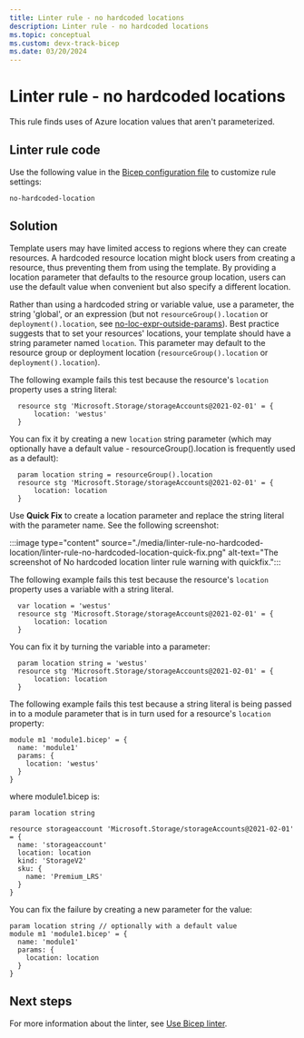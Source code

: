 ```yaml
---
title: Linter rule - no hardcoded locations
description: Linter rule - no hardcoded locations
ms.topic: conceptual
ms.custom: devx-track-bicep
ms.date: 03/20/2024
---
```


# Linter rule - no hardcoded locations

This rule finds uses of Azure location values that aren't parameterized.

## Linter rule code

Use the following value in the [Bicep configuration file](bicep-config-linter.md) to customize rule settings:

`no-hardcoded-location`

## Solution

Template users may have limited access to regions where they can create resources. A hardcoded resource location might block users from creating a resource, thus preventing them from using the template. By providing a location parameter that defaults to the resource group location, users can use the default value when convenient but also specify a different location.

Rather than using a hardcoded string or variable value, use a parameter, the string 'global', or an expression (but not `resourceGroup().location` or `deployment().location`, see [no-loc-expr-outside-params](./linter-rule-no-loc-expr-outside-params.md)). Best practice suggests that to set your resources' locations, your template should have a string parameter named `location`. This parameter may default to the resource group or deployment location (`resourceGroup().location` or `deployment().location`).

The following example fails this test because the resource's `location` property uses a string literal:

```bicep
  resource stg 'Microsoft.Storage/storageAccounts@2021-02-01' = {
      location: 'westus'
  }
```

You can fix it by creating a new `location` string parameter (which may optionally have a default value - resourceGroup().location is frequently used as a default):

```bicep
  param location string = resourceGroup().location
  resource stg 'Microsoft.Storage/storageAccounts@2021-02-01' = {
      location: location
  }
```

Use **Quick Fix** to create a location parameter and replace the string literal with the parameter name. See the following screenshot:

:::image type="content" source="./media/linter-rule-no-hardcoded-location/linter-rule-no-hardcoded-location-quick-fix.png" alt-text="The screenshot of No hardcoded location linter rule warning with quickfix.":::

The following example fails this test because the resource's `location` property uses a variable with a string literal.

```bicep
  var location = 'westus'
  resource stg 'Microsoft.Storage/storageAccounts@2021-02-01' = {
      location: location
  }
```

You can fix it by turning the variable into a parameter:

```bicep
  param location string = 'westus'
  resource stg 'Microsoft.Storage/storageAccounts@2021-02-01' = {
      location: location
  }
```

The following example fails this test because a string literal is being passed in to a module parameter that is in turn used for a resource's `location` property:

```bicep
module m1 'module1.bicep' = {
  name: 'module1'
  params: {
    location: 'westus'
  }
}
```

where module1.bicep is:

```bicep
param location string

resource storageaccount 'Microsoft.Storage/storageAccounts@2021-02-01' = {
  name: 'storageaccount'
  location: location
  kind: 'StorageV2'
  sku: {
    name: 'Premium_LRS'
  }
}
```

You can fix the failure by creating a new parameter for the value:

```bicep
param location string // optionally with a default value
module m1 'module1.bicep' = {
  name: 'module1'
  params: {
    location: location
  }
}
```

## Next steps

For more information about the linter, see [Use Bicep linter](./linter.md).
